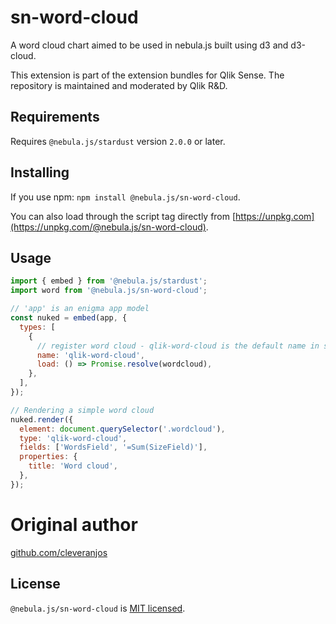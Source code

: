# sn-word-cloud
A word cloud chart aimed to be used in nebula.js built using d3 and d3-cloud.

This extension is part of the extension bundles for Qlik Sense. The repository is maintained and moderated by Qlik R&D.
## Requirements

Requires `@nebula.js/stardust` version `2.0.0` or later.

## Installing

If you use npm: `npm install @nebula.js/sn-word-cloud`.

You can also load through the script tag directly from [https://unpkg.com](https://unpkg.com/@nebula.js/sn-word-cloud).

## Usage

```js
import { embed } from '@nebula.js/stardust';
import word from '@nebula.js/sn-word-cloud';

// 'app' is an enigma app model
const nuked = embed(app, {
  types: [
    {
      // register word cloud - qlik-word-cloud is the default name in sense
      name: 'qlik-word-cloud',
      load: () => Promise.resolve(wordcloud),
    },
  ],
});

// Rendering a simple word cloud
nuked.render({
  element: document.querySelector('.wordcloud'),
  type: 'qlik-word-cloud',
  fields: ['WordsField', '=Sum(SizeField)'],
  properties: {
    title: 'Word cloud',
  },
});
```
# Original author

[github.com/cleveranjos](https://github.com/cleveranjos)

## License

`@nebula.js/sn-word-cloud` is [MIT licensed](./LICENSE).